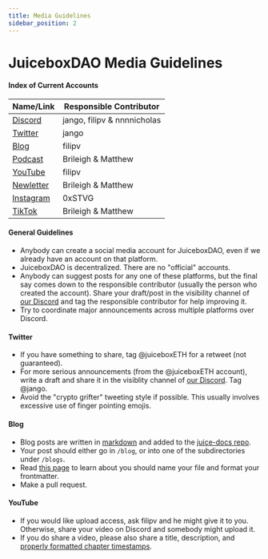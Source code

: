 ```yaml
---
title: Media Guidelines
sidebar_position: 2
---
```


# JuiceboxDAO Media Guidelines

#### Index of Current Accounts

| Name/Link                                           | Responsible Contributor     |
| --------------------------------------------------- | --------------------------- |
| [Discord](https://discord.gg/juicebox)              | jango, filipv & nnnnicholas |
| [Twitter](https://twitter.com/juiceboxETH)          | jango                       |
| [Blog](https://docs.juicebox.money/blog)            | filipv                      |
| [Podcast](https://anchor.fm/thejuicecast)           | Brileigh & Matthew          |
| [YouTube](https://youtube.com/c/juiceboxdao)        | filipv                      |
| [Newletter](https://subscribepage.io/juicenews)     | Brileigh & Matthew          |
| [Instagram](https://www.instagram.com/juiceboxeth/) | 0xSTVG                      |
| [TikTok](https://www.tiktok.com/@juiceboxeth)       | Brileigh & Matthew          |

#### General Guidelines

- Anybody can create a social media account for JuiceboxDAO, even if we already have an account on that platform.
- JuiceboxDAO is decentralized. There are no "official" accounts.
- Anybody can suggest posts for any one of these platforms, but the final say comes down to the responsible contributor (usually the person who created the account). Share your draft/post in the visibility channel of [our Discord](https://discord.gg/juicebox) and tag the responsible contributor for help improving it.
- Try to coordinate major announcements across multiple platforms over Discord.

#### Twitter

- If you have something to share, tag @juiceboxETH for a retweet (not guaranteed).
- For more serious announcements (from the @juiceboxETH account), write a draft and share it in the visiblity channel of [our Discord](https://discord.gg/juicebox). Tag @jango.
- Avoid the "crypto grifter" tweeting style if possible. This usually involves excessive use of finger pointing emojis.

#### Blog

- Blog posts are written in [markdown](https://www.markdownguide.org/) and added to the [juice-docs repo](https://github.com/jbx-protocol/juice-docs).
- Your post should either go in `/blog`, or into one of the subdirectories under `/blogs`.
- Read [this page](https://docusaurus.io/docs/blog) to learn about you should name your file and format your frontmatter.
- Make a pull request.

#### YouTube

- If you would like upload access, ask filipv and he might give it to you. Otherwise, share your video on Discord and somebody might upload it.
- If you do share a video, please also share a title, description, and [properly formatted chapter timestamps](https://support.google.com/youtube/answer/9884579).
